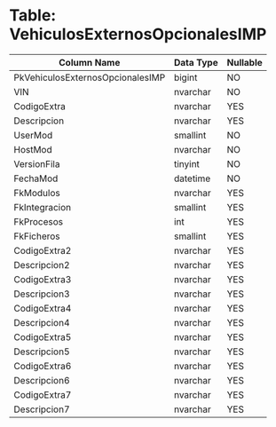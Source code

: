 # Table: VehiculosExternosOpcionalesIMP

| Column Name | Data Type | Nullable |
|-------------|-----------|----------|
| PkVehiculosExternosOpcionalesIMP | bigint | NO |
| VIN | nvarchar | NO |
| CodigoExtra | nvarchar | YES |
| Descripcion | nvarchar | YES |
| UserMod | smallint | NO |
| HostMod | nvarchar | NO |
| VersionFila | tinyint | NO |
| FechaMod | datetime | NO |
| FkModulos | nvarchar | YES |
| FkIntegracion | smallint | YES |
| FkProcesos | int | YES |
| FkFicheros | smallint | YES |
| CodigoExtra2 | nvarchar | YES |
| Descripcion2 | nvarchar | YES |
| CodigoExtra3 | nvarchar | YES |
| Descripcion3 | nvarchar | YES |
| CodigoExtra4 | nvarchar | YES |
| Descripcion4 | nvarchar | YES |
| CodigoExtra5 | nvarchar | YES |
| Descripcion5 | nvarchar | YES |
| CodigoExtra6 | nvarchar | YES |
| Descripcion6 | nvarchar | YES |
| CodigoExtra7 | nvarchar | YES |
| Descripcion7 | nvarchar | YES |
